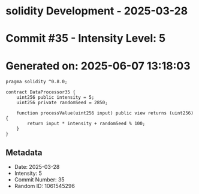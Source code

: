 ﻿# solidity Development - 2025-03-28
# Commit #35 - Intensity Level: 5
# Generated on: 2025-06-07 13:18:03
```solidity
pragma solidity ^0.8.0;

contract DataProcessor35 {
    uint256 public intensity = 5;
    uint256 private randomSeed = 2850;

    function processValue(uint256 input) public view returns (uint256) {
        return input * intensity + randomSeed % 100;
    }
}
```
## Metadata
- Date: 2025-03-28
- Intensity: 5
- Commit Number: 35
- Random ID: 1061545296
